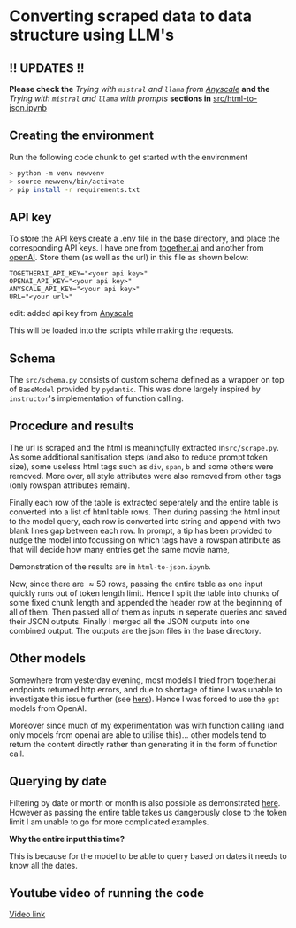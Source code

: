 # Converting scraped data to data structure using LLM's

## !! UPDATES !!

**Please check the** *Trying with `mistral` and `llama` from [Anyscale](https://www.anyscale.com/)* **and the** *Trying with `mistral` and `llama` with prompts* **sections in** [src/html-to-json.ipynb](src/html-to-json.ipynb)

## Creating the environment

Run the following code chunk to get started with the environment

```bash
> python -m venv newvenv
> source newvenv/bin/activate
> pip install -r requirements.txt
```

## API key

To store the API keys create a .env file in the base directory, and place the corresponding API keys. I have one from [together.ai](http://together.ai/) and another from [openAI](https://openai.com/blog/openai-api). Store them (as well as the url) in this file as shown below:

```
TOGETHERAI_API_KEY="<your api key>"
OPENAI_API_KEY="<your api key>"
ANYSCALE_API_KEY="<your api key>"
URL="<your url>"
```
edit: added api key from [Anyscale](https://anyscale.com)

This will be loaded into the scripts while making the requests.

## Schema

The `src/schema.py` consists of custom schema defined as a wrapper on top of `BaseModel` provided by `pydantic`. This was done largely inspired by `instructor`'s implementation of function calling.

## Procedure and results

The url is scraped and the html is meaningfully extracted in`src/scrape.py`. As some additional sanitisation steps (and also to reduce prompt token size), some useless html tags such as `div`, `span`, `b` and some others were removed. More over, all style attributes were also removed from other tags (only rowspan attributes remain).

Finally each row of the table is extracted seperately and the entire table is converted into a list of html table rows. Then during passing the html input to the model query, each row is converted into string and append with two blank lines gap between each row. In prompt, a tip has been provided to nudge the model into focussing on which tags have a rowspan attribute as that will decide how many entries get the same movie name,

Demonstration of the results are in `html-to-json.ipynb`.

Now, since there are $\approx 50$ rows, passing the entire table as one input quickly runs out of token length limit. Hence I split the table into chunks of some fixed chunk length and appended the header row at the beginning of all of them. Then passed all of them as inputs in seperate queries and saved their JSON outputs. Finally I merged all the JSON outputs into one combined output. The outputs are the json files in the base directory.

## Other models

Somewhere from yesterday evening, most models I tried from together.ai endpoints returned http errors, and due to shortage of time I was unable to investigate this issue further (see [here](src/html-to-json.ipynb#trying-with-mistral-and-llama)). Hence I was forced to use the `gpt` models from OpenAI. 

Moreover since much of my experimentation was with function calling (and only models from openai are able to utilise this)... other models tend to return the content directly rather than generating it in the form of function call.

## Querying by date

Filtering by date or month or month is also possible as demonstrated [here](src/html-to-json.ipynb#querying-by-date). However as passing the entire table takes us dangerously close to the token limit I am unable to go for more complicated examples.

**Why the entire input this time?**

This is because for the model to be able to query based on dates it needs to know all the dates.

## Youtube video of running the code

[Video link](https://youtu.be/gypcBK56VV8)

